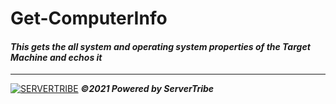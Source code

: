 # **Get-ComputerInfo**
#### *This gets the all system and operating system properties of the Target Machine and echos it*
---
[![SERVERTRIBE](https://www.servertribe.com/wp-content/themes/mars/assets/images/attune_logo.svg)](https://www.servertribe.com/)
***&copy;2021 Powered by ServerTribe***
